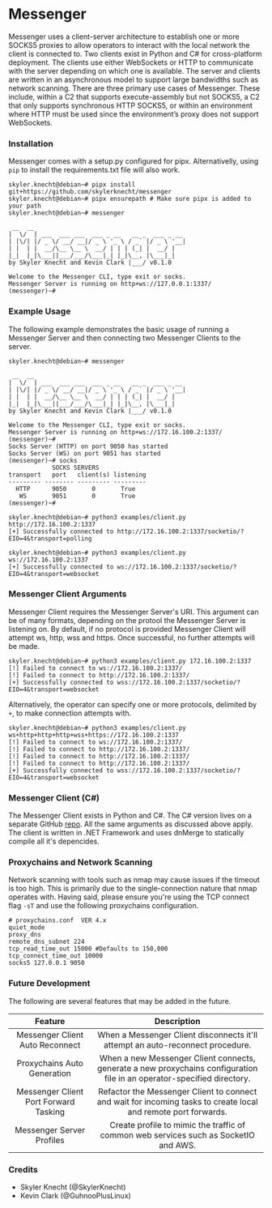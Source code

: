 # Messenger

Messenger uses a client-server architecture to establish one or more SOCKS5 proxies to allow operators to interact with the local network the client is connected to. 
Two clients exist in Python and C# for cross-platform deployment. The clients use either WebSockets or HTTP to communicate with the server depending on which one is available. 
The server and clients are written in an asynchronous model to support large bandwidths such as network scanning. There are three primary use cases of Messenger. 
These include, within a C2 that supports execute-assembly but not SOCKS5, a C2 that only supports synchronous HTTP SOCKS5, or within an environment where HTTP 
must be used since the environment’s proxy does not support WebSockets. 

### Installation

Messenger comes with a setup.py configured for pipx. Alternativelly, using `pip` to install the requirements.txt file will also work.

```
skyler.knecht@debian~# pipx install git+https://github.com/skylerknecht/messenger 
skyler.knecht@debian~# pipx ensurepath # Make sure pipx is added to your path
skyler.knecht@debian~# messenger

 __  __                                    
|  \/  | ___  ___ ___  ___ _ __   __ _  ___ _ __ 
| |\/| |/ _ \/ __/ __|/ _ \ '_ \ / _` |/ _ \ '__|
| |  | |  __/\__ \__ \  __/ | | | (_| |  __/ |   
|_|  |_|\___||___/___/\___|_| |_|\__, |\___|_|   
by Skyler Knecht and Kevin Clark |___/ v0.1.0

Welcome to the Messenger CLI, type exit or socks.
Messenger Server is running on http+ws://127.0.0.1:1337/
(messenger)~# 
```

### Example Usage
The following example demonstrates the basic usage of running a Messenger Server and then connecting two Messenger Clients to the server. 

```
skyler.knecht@debian~# messenger

 __  __                                    
|  \/  | ___  ___ ___  ___ _ __   __ _  ___ _ __ 
| |\/| |/ _ \/ __/ __|/ _ \ '_ \ / _` |/ _ \ '__|
| |  | |  __/\__ \__ \  __/ | | | (_| |  __/ |   
|_|  |_|\___||___/___/\___|_| |_|\__, |\___|_|   
by Skyler Knecht and Kevin Clark |___/ v0.1.0

Welcome to the Messenger CLI, type exit or socks.
Messenger Server is running on http+ws://172.16.100.2:1337/
(messenger)~#
Socks Server (HTTP) on port 9050 has started
Socks Server (WS) on port 9051 has started
(messenger)~# socks
            SOCKS SERVERS             
transport   port   client(s) listening
--------- -------- --------- ---------
  HTTP      9050       0       True  
   WS       9051       0       True  
(messenger)~#
```

```
skyler.knecht@debian~# python3 examples/client.py http://172.16.100.2:1337
[+] Successfully connected to http://172.16.100.2:1337/socketio/?EIO=4&transport=polling
```

```
skyler.knecht@debian~# python3 examples/client.py ws://172.16.100.2:1337
[+] Successfully connected to ws://172.16.100.2:1337/socketio/?EIO=4&transport=websocket
```

### Messenger Client Arguments

Messenger Client requires the Messenger Server's URI. This argument can be of many formats, depending on the protool the Messenger Server
is listening on. By default, if no protocol is provided Messenger Client will attempt ws, http, wss and https. Once successful, no further
attempts will be made. 

```
skyler.knecht@debian~# python3 examples/client.py 172.16.100.2:1337
[!] Failed to connect to ws://172.16.100.2:1337/
[!] Failed to connect to http://172.16.100.2:1337/
[+] Successfully connected to wss://172.16.100.2:1337/socketio/?EIO=4&transport=websocket
```

Alternatively, the operator can specify one or more protocols, delimited by `+`, to make connection attempts with. 

```
skyler.knecht@debian~# python3 examples/client.py ws+http+http+http+wss+https://172.16.100.2:1337
[!] Failed to connect to ws://172.16.100.2:1337/
[!] Failed to connect to http://172.16.100.2:1337/
[!] Failed to connect to http://172.16.100.2:1337/
[!] Failed to connect to http://172.16.100.2:1337/
[+] Successfully connected to wss://172.16.100.2:1337/socketio/?EIO=4&transport=websocket
```

### Messenger Client (C#)

The Messenger Client exists in Python and C#. The C# version lives on a separate GitHub [repo](https://github.com/skylerknecht/messenger-client). 
All the same arguments as discussed above apply. The client is written in .NET Framework and uses dnMerge to statically compile all it's depencides.  

### Proxychains and Network Scanning 

Network scanning with tools such as nmap may cause issues if the timeout is too high. This is primarily due to 
the single-connection nature that nmap operates with. Having said, please ensure you're using the TCP connect flag `-sT` 
and use the following proxychains configuration.

```
# proxychains.conf  VER 4.x
quiet_mode
proxy_dns
remote_dns_subnet 224
tcp_read_time_out 15000 #Defaults to 150,000
tcp_connect_time_out 10000
socks5 127.0.0.1 9050
```

### Future Development

The following are several features that may be added in the future.

|                Feature                |                                                       Description                                                       |
|:-------------------------------------:|:-----------------------------------------------------------------------------------------------------------------------:|
|    Messenger Client Auto Reconnect    |                     When a Messenger Client disconnects it'll attempt an auto-reconnect procedure.                      |
|      Proxychains Auto Generation      | When a new Messenger Client connects, generate a new proxychains configuration file in an operator-specified directory. |   
| Messenger Client Port Forward Tasking |     Refactor the Messenger Client to connect and wait for incoming tasks to create local and remote port forwards.      |
|       Messenger Server Profiles       |                  Create profile to mimic the traffic of common web services such as SocketIO and AWS.                   |

### Credits 

- Skyler Knecht (@SkylerKnecht)
- Kevin Clark (@GuhnooPlusLinux)